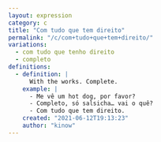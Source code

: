 ```yaml
---
layout: expression
category: c
title: "Com tudo que tem direito"
permalink: "/c/com+tudo+que+tem+direito/"
variations:
  - com tudo que tenho direito
  - completo
definitions:
  - definition: |
      With the works. Complete.
    example: |
      - Me vê um hot dog, por favor?
      - Completo, só salsicha… vai o quê?
      - Com tudo que tem direito.
    created: "2021-06-12T19:13:23"
    author: "kinow"
---
```

